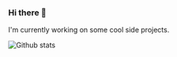 ### Hi there 👋
I'm currently working on some cool side projects.

![Github stats](https://github-readme-stats.vercel.app/api?username=mikehudson19)
<!--
**mikehudson19/mikehudson19** is a ✨ _special_ ✨ repository because its `README.md` (this file) appears on your GitHub profile.

Here are some ideas to get you started:

# I’m currently working on come cool side projects.
- 🌱 I’m currently learning ...
- 👯 I’m looking to collaborate on ...
- 🤔 I’m looking for help with ...
- 💬 Ask me about ...
- 📫 How to reach me: ...
- 😄 Pronouns: ...
- ⚡ Fun fact: ...
-->

